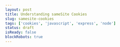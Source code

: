 ```yaml
---
layout: post
title: Understanding sameSite Cookies
slug: samesite-cookies
tags: ['cookies', 'javascript', 'express', 'node']
status: draft
isReady: false
blockRobots: true
---
```

